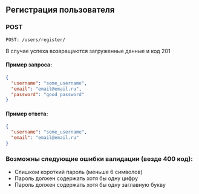 ## Регистрация пользователя

### POST
`POST: /users/register/`

В случае успеха возвращаются загруженные данные и код 201

#### Пример запроса:
```json
{
  "username": "some_username",
  "email": "email@email.ru",
  "password": "good_password"
}

```

#### Пример ответа:
```json
{
  "username": "some_username",
  "email": "email@email.ru"
}
```
### Возможны следующие ошибки валидации (везде 400 код):

- Слишком короткий пароль (меньше 6 символов)
- Пароль должен содержать хотя бы одну цифру
- Пароль должен содержать хотя бы одну заглавную букву